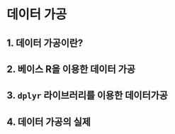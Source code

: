 # 데이터 가공



## 1. 데이터 가공이란?



## 2. 베이스 R을 이용한 데이터 가공



## 3. `dplyr` 라이브러리를 이용한 데이터가공



## 4. 데이터 가공의 실제